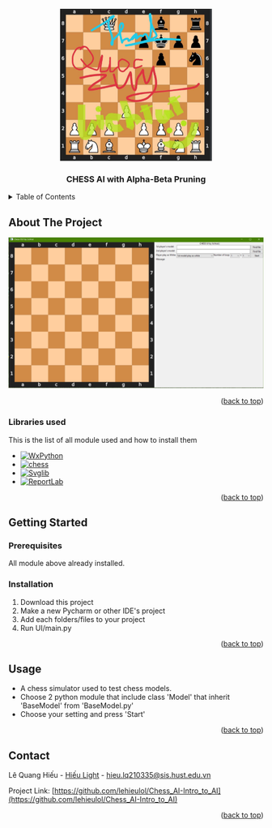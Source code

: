 <!-- PROJECT LOGO -->
<br />
<div align="center">
  <a href="https://github.com/lehieulol/Chess_AI-Intro_to_AI">
    <img src="images/logo.png" alt="Logo" width="300" height="300">
  </a>
  
  <h3 align="center">CHESS AI with Alpha-Beta Pruning</h3>
</div>



<!-- TABLE OF CONTENTS -->
<details>
  <summary>Table of Contents</summary>
  <ol>
    <li>
      <a href="#about-the-project">About The Project</a>
      <ul>
        <li><a href="#libraries-used">Libraries used</a></li>
      </ul>
    </li>
    <li>
      <a href="#getting-started">Getting Started</a>
      <ul>
        <li><a href="#prerequisites">Prerequisites</a></li>
        <li><a href="#installation">Installation</a></li>
      </ul>
    </li>
    <li><a href="#usage">Usage</a></li>
    <li><a href="#contact">Contact</a></li>
  </ol>
</details>



<!-- ABOUT THE PROJECT -->
## About The Project

[![Product Name Screen Shot][product-screenshot]](https://github.com/lehieulol/Chess_AI-Intro_to_AI)
<p align="right">(<a href="#readme-top">back to top</a>)</p>



### Libraries used

This is the list of all module used and how to install them

* [![WxPython][wxpython]][wx-url]
* [![chess][chess-python]][chess-url]
* [![Svglib][svglib]][svglib-url]
* [![ReportLab][reportlab]][reportlab-url]
<p align="right">(<a href="#readme-top">back to top</a>)</p>



<!-- GETTING STARTED -->
## Getting Started

### Prerequisites

All module above already installed.

### Installation

1. Download this project
2. Make a new Pycharm or other IDE's project
3. Add each folders/files to your project
4. Run UI/main.py

<p align="right">(<a href="#readme-top">back to top</a>)</p>



<!-- USAGE EXAMPLES -->
## Usage
* A chess simulator used to test chess models.
* Choose 2 python module that include class 'Model' that inherit 'BaseModel' from 'BaseModel.py'
* Choose your setting and press 'Start'

<p align="right">(<a href="#readme-top">back to top</a>)</p>


<!-- CONTACT -->
## Contact

Lê Quang Hiếu - [Hiếu Light](https://www.facebook.com/quanghieesu.lee) - hieu.lq210335@sis.hust.edu.vn

Project Link: [https://github.com/lehieulol/Chess_AI-Intro_to_AI](https://github.com/lehieulol/Chess_AI-Intro_to_AI)

<p align="right">(<a href="#readme-top">back to top</a>)</p>



<!-- MARKDOWN LINKS & IMAGES -->
<!-- https://www.markdownguide.org/basic-syntax/#reference-style-links -->
[product-screenshot]: images/screenshot.png
[chess-python]: https://img.shields.io/badge/-chess--python-green
[chess-url]: https://pypi.org/project/chess/
[wxpython]: https://img.shields.io/badge/-WxPython-orange
[wx-url]: https://wxpython.org/pages/downloads/index.html
[reportlab]: https://img.shields.io/badge/-ReportLab-yellowgreen
[reportlab-url]: https://pypi.org/project/reportlab/
[svglib]: https://img.shields.io/badge/-SVGlib-yellowgreen
[svglib-url]: https://pypi.org/project/svglib/
